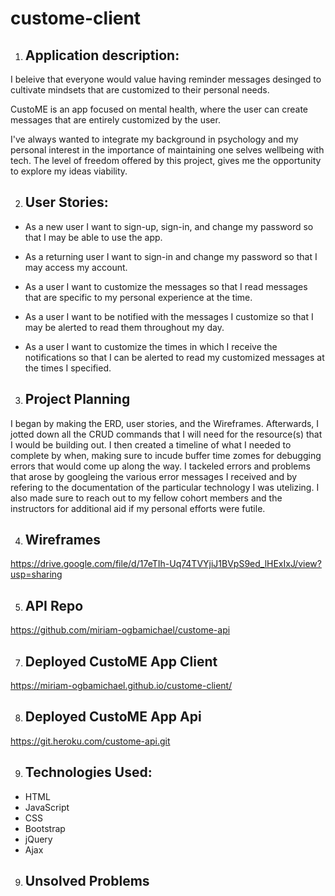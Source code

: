 # custome-client

1. ## Application description:

I beleive that everyone would value having reminder messages desinged to cultivate mindsets that are customized to their personal needs.

CustoME is an app focused on mental health, where the user can create messages that are entirely customized by the user.

I've always wanted to integrate my background in psychology and my personal interest in the importance of maintaining one selves wellbeing with tech. The level of freedom offered by this project, gives me the opportunity to explore my ideas viability.


2. ## User Stories:

-  As a new user I want to sign-up, sign-in, and change my password so that I may be able to use the app.

-  As a returning user I want to sign-in and change my password so that I may access my account.

-  As a user I want to customize the messages so that I read messages that are specific to my personal experience at the time.

-  As a user I want to be notified with the messages I customize so that I may be alerted to read them throughout my day.

-  As a user I want to customize the times in which I receive the notifications so that I can be alerted to read my customized messages at the times I specified.

3. ## Project Planning

  I began by making the ERD, user stories, and the Wireframes. Afterwards, I jotted down all the CRUD commands that I will need for the resource(s) that I would be building out. I then created a timeline of what I needed to complete by when, making sure to incude buffer time zomes for debugging errors that would come up along the way. I tackeled errors and problems that arose by googleing the various error messages I received and by refering to the documentation of the particular technology I was utelizing. I also made sure to reach out to my fellow cohort members and the instructors for additional aid if my personal efforts were futile.

4. ## Wireframes

https://drive.google.com/file/d/17eTIh-Uq74TVYjiJ1BVpS9ed_lHExIxJ/view?usp=sharing


5. ## API Repo

https://github.com/miriam-ogbamichael/custome-api

7. ## Deployed CustoME App Client

https://miriam-ogbamichael.github.io/custome-client/

8. ## Deployed CustoME App Api

https://git.heroku.com/custome-api.git

9. ## Technologies Used:

- HTML
- JavaScript
- CSS
- Bootstrap
- jQuery
- Ajax

9. ## Unsolved Problems
